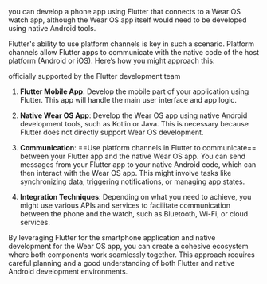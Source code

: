 you can develop a phone app using Flutter that connects to a Wear OS watch app, although the Wear OS app itself would need to be developed using native Android tools.

Flutter's ability to use platform channels is key in such a scenario. Platform channels allow Flutter apps to communicate with the native code of the host platform (Android or iOS). Here’s how you might approach this:

officially supported by the Flutter development team

1. **Flutter Mobile App**: Develop the mobile part of your application using Flutter. This app will handle the main user interface and app logic.
    
2. **Native Wear OS App**: Develop the Wear OS app using native Android development tools, such as Kotlin or Java. This is necessary because Flutter does not directly support Wear OS development.
    
3. **Communication**: ==Use platform channels in Flutter to communicate== between your Flutter app and the native Wear OS app. You can send messages from your Flutter app to your native Android code, which can then interact with the Wear OS app. This might involve tasks like synchronizing data, triggering notifications, or managing app states.
    
4. **Integration Techniques**: Depending on what you need to achieve, you might use various APIs and services to facilitate communication between the phone and the watch, such as Bluetooth, Wi-Fi, or cloud services.
    

By leveraging Flutter for the smartphone application and native development for the Wear OS app, you can create a cohesive ecosystem where both components work seamlessly together. This approach requires careful planning and a good understanding of both Flutter and native Android development environments.